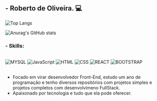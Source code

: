 ## - Roberto de Oliveira. 💻

![Top Langs](https://github-readme-stats.vercel.app/api/top-langs/?username=Popotomimi&hide=javascript,html)

![Anurag's GitHub stats](https://github-readme-stats.vercel.app/api?username=Popotomimi&show_icons=true&theme=dark)

### - Skills:

<div style="display: inline_block"><br/>
    <img aling="center" alt="MYSQL" src="https://img.shields.io/badge/MySQL-00000F?style=for-the-badge&logo=mysql&logoColor=white" />
    <img aling="center" alt="JavaScript" src="https://img.shields.io/badge/JavaScript-F7DF1E?style=for-the-badge&logo=javascript&logoColor=black" />
    <img aling="center" alt="HTML" src="https://img.shields.io/badge/HTML5-E34F26?style=for-the-badge&logo=html5&logoColor=white" />
    <img aling="center" alt="CSS" src="https://img.shields.io/badge/CSS3-1572B6?style=for-the-badge&logo=css3&logoColor=white" />
    <img aling="center" alt="REACT" src="https://img.shields.io/badge/React-20232A?style=for-the-badge&logo=react&logoColor=61DAFB" />
    <img aling="center" alt="BOOTSTRAP" src="https://img.shields.io/badge/Bootstrap-563D7C?style=for-the-badge&logo=bootstrap&logoColor=white" />
</div> <br/>

- Focado em virar desenvolvedor Front-End, estudo um ano de programação e tenho diversos repositórios com projetos simples e projetos completos com desenvolvimeno FullStack.
- Apaixonado por tecnologia e tudo que ela pode oferecer.

